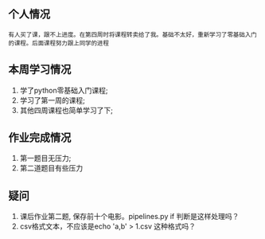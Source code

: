 ## 个人情况
```
有人买了课，跟不上进度。在第四周时将课程转卖给了我。基础不太好，重新学习了零基础入门的课程。后面课程努力跟上同学的进程
```

## 本周学习情况
1. 学了python零基础入门课程;
2. 学习了第一周的课程;
3. 其他四周课程也简单学习了下;

## 作业完成情况
1. 第一题目无压力;
2. 第二道题目有些压力

## 疑问
1. 课后作业第二题, 保存前十个电影。pipelines.py if 判断是这样处理吗？
2. csv格式文本，不应该是echo 'a,b' > 1.csv 这种格式吗？ 